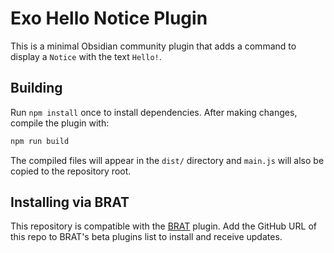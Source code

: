 # Exo Hello Notice Plugin

This is a minimal Obsidian community plugin that adds a command to display a `Notice` with the text `Hello!`.

## Building

Run `npm install` once to install dependencies. After making changes, compile the plugin with:

```bash
npm run build
```

The compiled files will appear in the `dist/` directory and `main.js` will also
be copied to the repository root.


## Installing via BRAT

This repository is compatible with the [BRAT](https://github.com/TfTHacker/obsidian42-brat) plugin.
Add the GitHub URL of this repo to BRAT's beta plugins list to install and receive updates.

